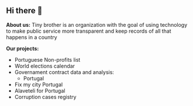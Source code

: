 ## Hi there 👋

**About us:**
Tiny brother is an organization with the goal of using technology to make public service more transparent and keep records of all that happens in a country 

**Our projects:**
- Portuguese Non-profits list
- World elections calendar
- Governament contract data and analysis:
  - Portugal
- Fix my city Portugal
- Alaveteli for Portugal
- Corruption cases registry
